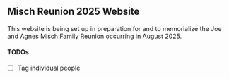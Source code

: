 ## Misch Reunion 2025 Website

This website is being set up in preparation for and to memorialize the Joe and Agnes Misch Family Reunion occurring in August 2025.

#### TODOs
- [ ] Tag individual people
